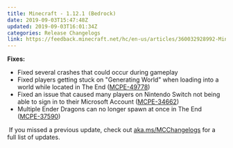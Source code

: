 ```yaml
---
title: Minecraft - 1.12.1 (Bedrock)
date: 2019-09-03T15:47:48Z
updated: 2019-09-03T16:01:34Z
categories: Release Changelogs
link: https://feedback.minecraft.net/hc/en-us/articles/360032928992-Minecraft-1-12-1-Bedrock-
---
```


**Fixes:**

- Fixed several crashes that could occur during gameplay
- Fixed players getting stuck on "Generating World" when loading into a world while located in The End ([MCPE-49778](https://bugs.mojang.com/browse/MCPE-49778))
- Fixed an issue that caused many players on Nintendo Switch not being able to sign in to their Microsoft Account ([MCPE-34662](https://bugs.mojang.com/browse/MCPE-34662))
- Multiple Ender Dragons can no longer spawn at once in The End ([MCPE-37590](https://bugs.mojang.com/browse/MCPE-37590))

 If you missed a previous update, check out [aka.ms/MCChangelogs](https://aka.ms/MCChangelogs) for a full list of updates.
